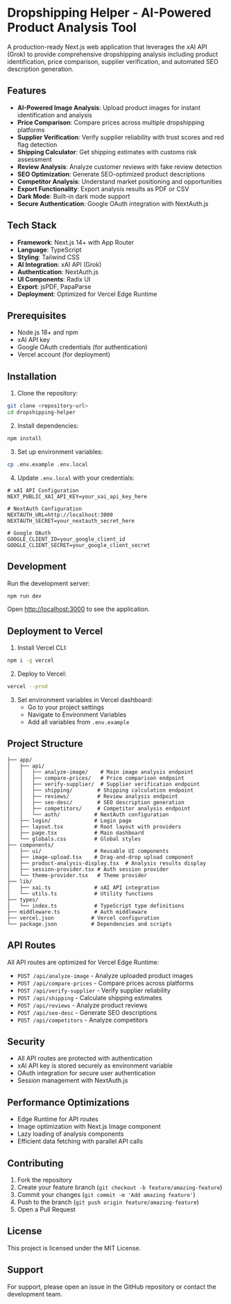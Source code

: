 # Dropshipping Helper - AI-Powered Product Analysis Tool

A production-ready Next.js web application that leverages the xAI API (Grok) to provide comprehensive dropshipping analysis including product identification, price comparison, supplier verification, and automated SEO description generation.

## Features

- **AI-Powered Image Analysis**: Upload product images for instant identification and analysis
- **Price Comparison**: Compare prices across multiple dropshipping platforms
- **Supplier Verification**: Verify supplier reliability with trust scores and red flag detection
- **Shipping Calculator**: Get shipping estimates with customs risk assessment
- **Review Analysis**: Analyze customer reviews with fake review detection
- **SEO Optimization**: Generate SEO-optimized product descriptions
- **Competitor Analysis**: Understand market positioning and opportunities
- **Export Functionality**: Export analysis results as PDF or CSV
- **Dark Mode**: Built-in dark mode support
- **Secure Authentication**: Google OAuth integration with NextAuth.js

## Tech Stack

- **Framework**: Next.js 14+ with App Router
- **Language**: TypeScript
- **Styling**: Tailwind CSS
- **AI Integration**: xAI API (Grok)
- **Authentication**: NextAuth.js
- **UI Components**: Radix UI
- **Export**: jsPDF, PapaParse
- **Deployment**: Optimized for Vercel Edge Runtime

## Prerequisites

- Node.js 18+ and npm
- xAI API key
- Google OAuth credentials (for authentication)
- Vercel account (for deployment)

## Installation

1. Clone the repository:
```bash
git clone <repository-url>
cd dropshipping-helper
```

2. Install dependencies:
```bash
npm install
```

3. Set up environment variables:
```bash
cp .env.example .env.local
```

4. Update `.env.local` with your credentials:
```env
# xAI API Configuration
NEXT_PUBLIC_XAI_API_KEY=your_xai_api_key_here

# NextAuth Configuration
NEXTAUTH_URL=http://localhost:3000
NEXTAUTH_SECRET=your_nextauth_secret_here

# Google OAuth
GOOGLE_CLIENT_ID=your_google_client_id
GOOGLE_CLIENT_SECRET=your_google_client_secret
```

## Development

Run the development server:

```bash
npm run dev
```

Open [http://localhost:3000](http://localhost:3000) to see the application.

## Deployment to Vercel

1. Install Vercel CLI:
```bash
npm i -g vercel
```

2. Deploy to Vercel:
```bash
vercel --prod
```

3. Set environment variables in Vercel dashboard:
   - Go to your project settings
   - Navigate to Environment Variables
   - Add all variables from `.env.example`

## Project Structure

```
├── app/
│   ├── api/
│   │   ├── analyze-image/    # Main image analysis endpoint
│   │   ├── compare-prices/   # Price comparison endpoint
│   │   ├── verify-supplier/  # Supplier verification endpoint
│   │   ├── shipping/        # Shipping calculation endpoint
│   │   ├── reviews/         # Review analysis endpoint
│   │   ├── seo-desc/        # SEO description generation
│   │   ├── competitors/     # Competitor analysis endpoint
│   │   └── auth/           # NextAuth configuration
│   ├── login/              # Login page
│   ├── layout.tsx          # Root layout with providers
│   ├── page.tsx            # Main dashboard
│   └── globals.css         # Global styles
├── components/
│   ├── ui/                 # Reusable UI components
│   ├── image-upload.tsx    # Drag-and-drop upload component
│   ├── product-analysis-display.tsx  # Analysis results display
│   ├── session-provider.tsx # Auth session provider
│   └── theme-provider.tsx   # Theme provider
├── lib/
│   ├── xai.ts              # xAI API integration
│   └── utils.ts            # Utility functions
├── types/
│   └── index.ts            # TypeScript type definitions
├── middleware.ts           # Auth middleware
├── vercel.json            # Vercel configuration
└── package.json           # Dependencies and scripts
```

## API Routes

All API routes are optimized for Vercel Edge Runtime:

- `POST /api/analyze-image` - Analyze uploaded product images
- `POST /api/compare-prices` - Compare prices across platforms
- `POST /api/verify-supplier` - Verify supplier reliability
- `POST /api/shipping` - Calculate shipping estimates
- `POST /api/reviews` - Analyze product reviews
- `POST /api/seo-desc` - Generate SEO descriptions
- `POST /api/competitors` - Analyze competitors

## Security

- All API routes are protected with authentication
- xAI API key is stored securely as environment variable
- OAuth integration for secure user authentication
- Session management with NextAuth.js

## Performance Optimizations

- Edge Runtime for API routes
- Image optimization with Next.js Image component
- Lazy loading of analysis components
- Efficient data fetching with parallel API calls

## Contributing

1. Fork the repository
2. Create your feature branch (`git checkout -b feature/amazing-feature`)
3. Commit your changes (`git commit -m 'Add amazing feature'`)
4. Push to the branch (`git push origin feature/amazing-feature`)
5. Open a Pull Request

## License

This project is licensed under the MIT License.

## Support

For support, please open an issue in the GitHub repository or contact the development team.